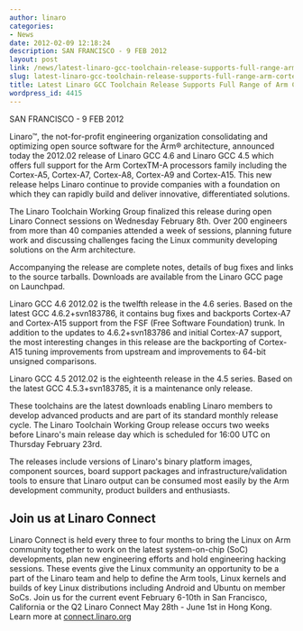 ```yaml
---
author: linaro
categories:
- News
date: 2012-02-09 12:18:24
description: SAN FRANCISCO - 9 FEB 2012
layout: post
link: /news/latest-linaro-gcc-toolchain-release-supports-full-range-arm-cortex-processors/
slug: latest-linaro-gcc-toolchain-release-supports-full-range-arm-cortex-processors
title: Latest Linaro GCC Toolchain Release Supports Full Range of Arm Cortex-A Processors
wordpress_id: 4415
---
```


SAN FRANCISCO - 9 FEB 2012

Linaro™, the not-for-profit engineering organization consolidating and optimizing open source software for the Arm® architecture, announced today the 2012.02 release of Linaro GCC 4.6 and Linaro GCC 4.5 which offers full support for the Arm CortexTM-A processors family including the Cortex-A5, Cortex-A7, Cortex-A8, Cortex-A9 and Cortex-A15. This new release helps Linaro continue to provide companies with a foundation on which they can rapidly build and deliver innovative, differentiated solutions.

The Linaro Toolchain Working Group finalized this release during open Linaro Connect sessions on Wednesday February 8th. Over 200 engineers from more than 40 companies attended a week of sessions, planning future work and discussing challenges facing the Linux community developing solutions on the Arm architecture.

Accompanying the release are complete notes, details of bug fixes and links to the source tarballs. Downloads are available from the Linaro GCC page on Launchpad.

Linaro GCC 4.6 2012.02 is the twelfth release in the 4.6 series. Based on the latest GCC 4.6.2+svn183786, it contains bug fixes and backports Cortex-A7 and Cortex-A15 support from the FSF (Free Software Foundation) trunk. In addition to the updates to 4.6.2+svn183786 and initial Cortex-A7 support, the most interesting changes in this release are the backporting of Cortex-A15 tuning improvements from upstream and improvements to 64-bit unsigned comparisons.

Linaro GCC 4.5 2012.02 is the eighteenth release in the 4.5 series. Based on the latest GCC 4.5.3+svn183785, it is a maintenance only release.

These toolchains are the latest downloads enabling Linaro members to develop advanced products and are part of its standard monthly release cycle. The Linaro Toolchain Working Group release occurs two weeks before Linaro's main release day which is scheduled for 16:00 UTC on Thursday February 23rd.

The releases include versions of Linaro's binary platform images, component sources, board support packages and infrastructure/validation tools to ensure that Linaro output can be consumed most easily by the Arm development community, product builders and enthusiasts.


## Join us at Linaro Connect


Linaro Connect is held every three to four months to bring the Linux on Arm community together to work on the latest system-on-chip (SoC) developments, plan new engineering efforts and hold engineering hacking sessions. These events give the Linux community an opportunity to be a part of the Linaro team and help to define the Arm tools, Linux kernels and builds of key Linux distributions including Android and Ubuntu on member SoCs. Join us for the current event February 6-10th in San Francisco, California or the Q2 Linaro Connect May 28th - June 1st in Hong Kong. Learn more at [connect.linaro.org](https://connect.linaro.org/)